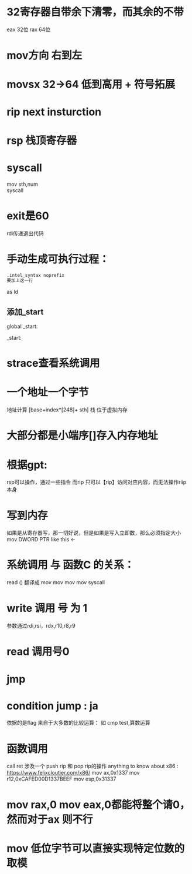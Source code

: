 # 32寄存器自带余下清零，而其余的不带
eax 32位 rax 64位
# mov方向 右到左
# movsx 32->64 低到高用 + 符号拓展
# rip next insturction
# rsp 栈顶寄存器

# syscall

mov sth,num  
syscall

# exit是60
rdi传递退出代码
# 手动生成可执行过程：
```asm
.intel_syntax noprefix
要加上这一行

```
as ld
## 添加_start
global _start:


_start:

# strace查看系统调用

# 一个地址一个字节
地址计算
[base+index*[248]+ sth]
栈 位于虚拟内存
# 大部分都是小端序[]存入内存地址

# 根据gpt:
rsp可以操作，通过一些指令
而rip 只可以【rip】访问对应内容，而无法操作riip本身

# 写到内存
如果是从寄存器写，那一切好说，但是如果是写入立即数，那么必须指定大小
mov DWORD PTR like this <-
# 系统调用 与 函数C 的关系：
read ()
翻译成 
mov
mov
mov
mov
syscall
# write 调用 号 为 1
参数通过rdi,rsi，rdx,r10,r8,r9

# read 调用号0

# jmp 
# condition jump : ja
依据的是flag
来自于大多数的比较运算：
如 cmp test,算数运算

# 函数调用
call ret 涉及一个 push rip 和 pop rip的操作
anything to know about x86 :
https://www.felixcloutier.com/x86/
mov ax,0x1337
mov r12,0xCAFED00D1337BEEF
mov esp,0x31337
# mov rax,0 mov eax,0都能将整个请0，然而对于ax 则不行

# mov 低位字节可以直接实现特定位数的取模